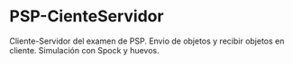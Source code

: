 # PSP-CienteServidor
Cliente-Servidor del examen de PSP. Envio de objetos y recibir objetos en cliente. Simulación con Spock y huevos.

